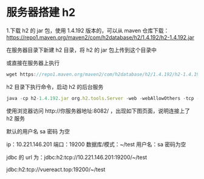 # 服务器搭建 h2

1.下载 h2 的 jar 包，使用 1.4.192 版本的，可以从 maven 仓库下载：
https://repo1.maven.org/maven2/com/h2database/h2/1.4.192/h2-1.4.192.jar

在服务器目录下新建 h2 目录，将 h2 的 jar 包上传到这个目录中

或直接在服务器上执行

```js
wget https://repo1.maven.org/maven2/com/h2database/h2/1.4.192/h2-1.4.192.jar
```

h2 目录下执行命令，启动 h2 的后台服务

```js
java -cp h2-1.4.192.jar org.h2.tools.Server -web -webAllowOthers -tcp -tcpPort 19200 -tcpAllowOthers &
```

使用浏览器访问 http://你服务器地址:8082/ ，出现如下图页面，说明连接上了 h2 服务

默认的用户名 sa 密码 为空

ip：10.221.146.201
端口：19200
数据库/模式：~/test
用户名：sa
密码为空

jdbc 的 url 为：jdbc:h2:tcp://10.221.146.201:19200/~/test

jdbc:h2:tcp://vuereact.top:19200/~/test
